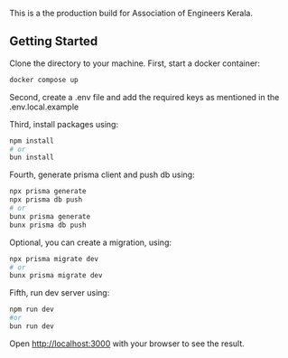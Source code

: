 This is a the production build for Association of Engineers Kerala.

## Getting Started

Clone the directory to your machine.
First, start a docker container:

```bash
docker compose up
```

Second, create a .env file and add the required keys as mentioned in the .env.local.example

Third, install packages using:

```bash
npm install
# or
bun install
```

Fourth, generate prisma client and push db using:

```bash
npx prisma generate
npx prisma db push
# or
bunx prisma generate
bunx prisma db push
```

Optional, you can create a migration, using:

```bash
npx prisma migrate dev
# or
bunx prisma migrate dev
```

Fifth, run dev server using:

```bash
npm run dev
#or
bun run dev
```

Open [http://localhost:3000](http://localhost:3000) with your browser to see the result.
